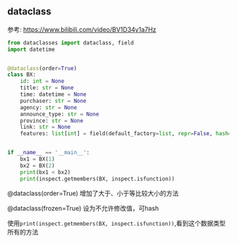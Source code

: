 
## dataclass
参考: https://www.bilibili.com/video/BV1D34y1a7Hz

```python
from dataclasses import dataclass, field
import datetime


@dataclass(order=True)
class BX:
    id: int = None
    title: str = None
    time: datetime = None
    purchaser: str = None
    agency: str = None
    announce_type: str = None
    province: str = None
    link: str = None
    features: list[int] = field(default_factory=list, repr=False, hash=False)


if __name__ == '__main__':
    bx1 = BX(1)
    bx2 = BX(2)
    print(bx1 < bx2)
    print(inspect.getmembers(BX, inspect.isfunction))
```

@dataclass(order=True)
增加了大于、小于等比较大小的方法

@dataclass(frozen=True)
设为不允许修改值，可hash

使用`print(inspect.getmembers(BX, inspect.isfunction))`,看到这个数据类型所有的方法
